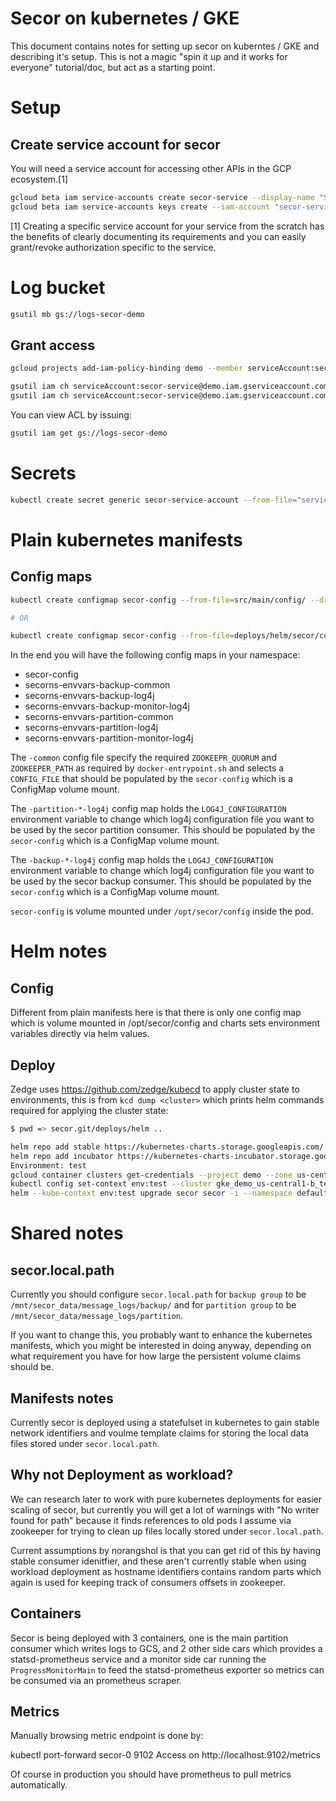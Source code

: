 
# Secor on kubernetes / GKE

This document contains notes for setting up secor on kuberntes / GKE and describing it's setup.
This is not a magic "spin it up and it works for everyone" tutorial/doc, but act as a starting point.


# Setup

## Create service account for secor

You will need a service account for accessing other APIs in the GCP ecosystem.[1]

```bash
gcloud beta iam service-accounts create secor-service --display-name "Secor service account"
gcloud beta iam service-accounts keys create --iam-account "secor-service@demo.iam.gserviceaccount.com" "secor.key.json"
```

[1] Creating a specific service account for your service from the scratch has the benefits of clearly documenting its requirements and you can easily grant/revoke authorization specific to the service.

# Log bucket

```bash
gsutil mb gs://logs-secor-demo
```

## Grant access

```bash
gcloud projects add-iam-policy-binding demo --member serviceAccount:secor-service@demo.iam.gserviceaccount.com --role roles/storage.objectAdmin
```

```bash
gsutil iam ch serviceAccount:secor-service@demo.iam.gserviceaccount.com:objectViewer gs://logs-secor-demo
gsutil iam ch serviceAccount:secor-service@demo.iam.gserviceaccount.com:objectCreator gs://logs-secor-demo
```

You can view ACL by issuing:

```bash
gsutil iam get gs://logs-secor-demo
```

# Secrets

```bash
kubectl create secret generic secor-service-account --from-file="service-account.json=./secor.key.json" 
```

# Plain kubernetes manifests

## Config maps

```bash
kubectl create configmap secor-config --from-file=src/main/config/ --dry-run -o yaml | kubectl apply -f -

# OR

kubectl create configmap secor-config --from-file=deploys/helm/secor/config/ --dry-run -o yaml | kubectl apply -f -

```

In the end you will have the following config maps in your namespace:


* secor-config
* secorns-envvars-backup-common
* secorns-envvars-backup-log4j
* secorns-envvars-backup-monitor-log4j
* secorns-envvars-partition-common
* secorns-envvars-partition-log4j
* secorns-envvars-partition-monitor-log4j

The `-common` config file specify the required `ZOOKEEPR_QUORUM` and `ZOOKEEPER_PATH` as required by `docker-entrypoint.sh` and selects a `CONFIG_FILE` that should be populated by the `secor-config` which is a ConfigMap volume mount.

The `-partition-*-log4j` config map holds the `LOG4J_CONFIGURATION` environment variable to change which log4j configuration file you want to be used by the secor partition consumer. This should be populated by the `secor-config` which is a ConfigMap volume mount.

The `-backup-*-log4j` config map holds the `LOG4J_CONFIGURATION` environment variable to change which log4j configuration file you want to be used by the secor backup consumer. This should be populated by the `secor-config` which is a ConfigMap volume mount.

`secor-config` is volume mounted under `/opt/secor/config` inside the pod.


# Helm notes


## Config 

Different from plain manifests here is that there is only one config map which is volume mounted in
/opt/secor/config and charts sets environment variables directly via helm
values.

## Deploy

Zedge uses https://github.com/zedge/kubecd to apply cluster state to environments,
this is from `kcd dump <cluster>` which prints helm commands required for applying the cluster state:

```bash
$ pwd => secor.git/deploys/helm .. 

helm repo add stable https://kubernetes-charts.storage.googleapis.com/
helm repo add incubator https://kubernetes-charts-incubator.storage.googleapis.com/
Environment: test
gcloud container clusters get-credentials --project demo --zone us-central1-b test-cluster
kubectl config set-context env:test --cluster gke_demo_us-central1-b_test-cluster --user gke_demo_us-central1-b_test-cluster --namespace default
helm --kube-context env:test upgrade secor secor -i --namespace default --set image.prefix=us.gcr.io/demo/,ingress.domain=demo.example.net --values values-secor.yaml --set nameOverride=secor,image.tag=latest,exporter.image.tag=v0.6.0
```


# Shared notes


## secor.local.path

Currently you should configure `secor.local.path` for `backup group` to be `/mnt/secor_data/message_logs/backup/`
and for `partition group` to be `/mnt/secor_data/message_logs/partition`.

If you want to change this, you probably want to enhance the kubernetes manifests, which you might be interested
in doing anyway, depending on what requirement you have for how large the persistent volume claims should be. 

## Manifests notes

Currently secor is deployed using a statefulset in kubernetes to gain stable
network identifiers and voulme template claims for storing the local data files
stored under `secor.local.path`.

## Why not Deployment as workload?

We can research later to work with pure kubernetes deployments for easier scaling of secor,
but currently you will get a lot of warnings with "No writer found for path" because it finds
 references to old pods I assume via zookeeper for trying to clean up files locally stored
 under `secor.local.path`.

Current assumptions by norangshol is that you can get rid of this by having stable consumer idenitfier,
and these aren't currently stable when using workload deployment as hostname identifiers contains
 random parts which again is used for keeping track of consumers offsets in zookeeper.



## Containers

Secor is being deployed with 3 containers, one is the main partition consumer which writes logs to GCS,
and 2 other side cars which provides a statsd-prometheus service and a monitor side car running the
 `ProgressMonitorMain` to feed the statsd-prometheus exporter so metrics can be consumed via an prometheus scraper.

##  Metrics

Manually browsing metric endpoint is done by:

kubectl port-forward secor-0 9102
Access on http://localhost:9102/metrics 

Of course in production you should have prometheus to pull metrics automatically.
